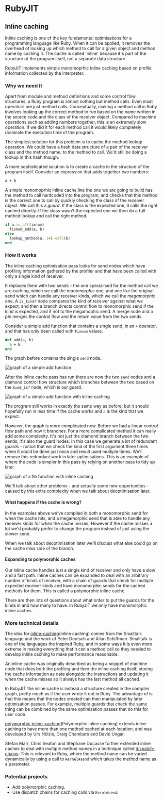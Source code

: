 # RubyJIT

## Inline caching

Inline caching is one of the key fundamental optimisations for a programming
language like Ruby. When it can be applied, it removes the overhead of looking
up which method to call for a given object and method name by caching it. The
cache is called 'inline' because it's part of the structure of the program
itself, not a separate data structure.

RubyJIT implements simple monomoprhic inline caching based on profile
information collected by the interpreter.

### Why we need it

Apart from module and method definitions and some control flow structures, a
Ruby program is almost nothing but method calls. Even most operators are just
method calls. Conceptually, making a method call in Ruby involves looking up the
correct method to run based on the name written in the source code and the class
of the receiver object. Compared to machine operations such as adding numbers
together, this is an extremely slow operation. If we did it for each method call
it would likely completely dominate the execution time of the program.

The simplest solution for this problem is to cache the method lookup operation.
We could have a hash data structure of a pair of the receiver class and the
method name, to the method to call. We'd still be doing a lookup in this hash
though.

A more sophisticated solution is to create a cache in the structure of the program itself. Consider an expression that adds together two numbers:

```ruby
a + b
```

A simple monomoprhic inline cache line the one we are going to build has the
method to call hardcoded into the program, and checks that this method is the
correct one to call by quickly checking the class of the receiver object. We
call this a *guard*. If the class is the expected one, it calls the right cached
directly. If the class wasn't the expected one we then do a full method lookup
and call the right method.

```ruby
if a.is_a?(fixnum)
  fixnum_add(a, b)
else
  lookup_method(a, :+).call(b)
end
```

### How it works

The inline caching optimisation pass looks for send nodes which have profiling
information gathered by the profiler and that have been called with only a
single kind of receiver.

It replaces them with two sends - the one specialised for the method call we are
caching, which we call the *monomorphic* one, and one like the original send
which can handle any receiver kinds, which we call the *megamorphic* one. A
`is_kind?` node compares the kind of receiver against what we expect, and then a
branch directs control flow to monomorphic send if the kind is expected, and if
not to the megamophic send. A merge node and a phi merges the control flow and
the return value from the two sends.

Consider a simple add function that contains a single send, in an `+` operator,
and that has only been called with `Fixnum` values.

```ruby
def add(a, b)
  a + b
end
```

The graph before contains the single `send` node.

![graph of a simple add function](inline-caching/input.png)

After the inline cache pass has run there are now the two `send` nodes and a
diamond control flow structure which branches between the two based on the
`kind_is?` node, which is our guard.

![graph of a simple add function with inline caching](inline-caching/cached.png)

The program still works in exactly the same way as before, but it should
hopefully run in less time if the cache works and `a` is the kind that we
expect.

However, the graph is more complicated now. Before we had a linear control flow
path and now it branches. For a more complicated method it can really add some
complexity. It's not just the diamond branch between the two sends, it's also
the guard nodes. In this case we generate a lot of redundant guards - notice
that we check the kind of the first argument three times when it could be done
just once and result used multiple times. We'll remove this redundant work in
later optimisations. This is an example of where the code is simpler in this
pass by relying on another pass to tidy up later.

![graph of a fib function with inline caching](inline-caching/fib.png)

We'll talk about other problems - and actually some new opportunities - caused
by this extra complexity when we talk about deoptimisation later.

#### What happens if the cache is wrong?

In the examples above we've compiled in both a monomorphic send for when the
cache hits, and a megamorphic send that is able to handle any receiver kinds for
when the cache misses. However if the cache misses a lot we'd probably prefer to
change the program instead of just using the slower send.

When we talk about deoptimisation later we'll discuss what else could go on the
cache miss side of the branch.

#### Expanding to polymorphic caches

Our inline cache handles just a single kind of receiver and only have a slow and
a fast path. Inline caches can be expanded to deal with an arbitrary number of
kinds of receiver, with a chain of guards that check for multiple expected
receiver kinds and have monomorphic sends for the cached methods for them. This
is called a polymorphic inline cache.

There are then lots of questions about what order to put the guards for the
kinds in and how many to have. In RubyJIT we only have monomorphic inline
caches.

### More technical details

The idea for [inline-caching](inline caching) comes from the Smalltalk language
and the work of Peter Deutsch and Allan Schiffman. Smalltalk is one of the
languages the inspired Ruby, and in some ways it is even more extreme in making
everything that it can a method call so they needed to develop inline caching to
make performance reasonable.

[inline-caching]: 
http://web.cs.ucla.edu/~palsberg/course/cs232/papers/DeutschSchiffman-popl84.pdf

An inline cache was originally described as being a snippet of machine code that
does both the profiling and then the inline caching itself, storing the cache
information as data alongside the instructions and updating it when the cache
misses so it always has the last method all cached.

In RubyJIT the inline cache is instead a structure created in the compiler
graph, pretty much as if the user wrote it out in Ruby. The advantage of is that
this means that the nodes created can then manipulated by later optimisation
passes. For example, multiple guards that check the same thing can be combined
by the same optimisation passes that do this for user code.

[polymorphic-inline-caching](Polymorphic inline caching) extends inline caching
to have more than one method cached at each location, and was developed by Urs
Hölzle, Craig Chambers and David Ungar.

[polymorphic-inline-caching]: 
http://www.selflanguage.org/_static/published/pics.pdf

Stefan Marr, Chris Seaton and Stéphane Ducasse further extended inline caches to
deal with multiple method names in a technique called
[dispatch-chains](dispatch-chains). This is relevant to Ruby, where the method
name can be varied dynamically by using a call to `Kernel#send` which takes the
method name as a parameter.

[dispatch-chains]: 
http://chrisseaton.com/rubytruffle/pldi15-metaprogramming/pldi15-marr-et-al-zero-overhead-metaprogramming.pdf

### Potential projects

* Add polymorphic caching.
* Use dispatch chains for caching calls via `Kernl#send`.
